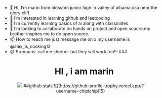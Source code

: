 - 👋 Hi, I’m marin from blossom junior high in valley of albama usa near the glory cliff.
- 👀 I’m interested in learning github and leetcoding
- 🌱 I’m currently learning basics of ai along with classmates
- 💞️ I’m looking to collaborate on hands on project and open soucre.my brother inspires me to do open source.
- 📫 How to reach me just message me on x my username is @alex_is_cooking12
- 😄 Pronouns: call me she/her but they will work too!!!
###<h1 align="center">HI , i am marin </h1>
<p align = "center">
  <img src="https://komarev.com/ghpvc/?username=chipichipi15&label=Profile%20view&color=0e75b6&style=flat" />
##github stats
  ![](https://github-profile-trophy.vercel.app/?username=chipichipi15)
<!---
chipichipi15/chipichipi15 is a ✨ special ✨ repository because its `README.md` (this file) appears on your GitHub profile.
You can click the Preview link to take a look at your changes.
--->
